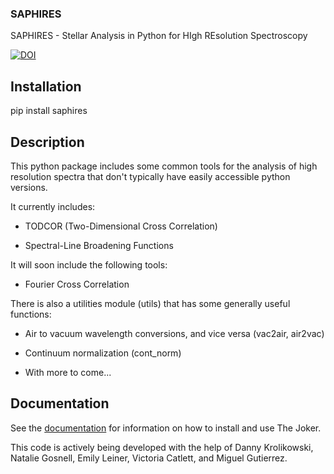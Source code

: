 ### SAPHIRES
SAPHIRES - Stellar Analysis in Python for HIgh REsolution Spectroscopy

[![DOI](https://zenodo.org/badge/183699708.svg)](https://zenodo.org/badge/latestdoi/183699708)


## Installation

pip install saphires


## Description

This python package includes some common tools for the analysis of high resolution spectra 
that don't typically have easily accessible python versions.

It currently includes:

- TODCOR (Two-Dimensional Cross Correlation)

- Spectral-Line Broadening Functions

It will soon include the following tools:

- Fourier Cross Correlation


There is also a utilities module (utils) that has some generally useful functions:

- Air to vacuum wavelength conversions, and vice versa (vac2air, air2vac)

- Continuum normalization (cont_norm)

- With more to come...

## Documentation

See the [documentation](https://saphires.readthedocs.io/en/latest/index.html) for information on how to install and use The Joker.



This code is actively being developed with the help of Danny Krolikowski, Natalie Gosnell, Emily Leiner, Victoria Catlett, and Miguel Gutierrez.


